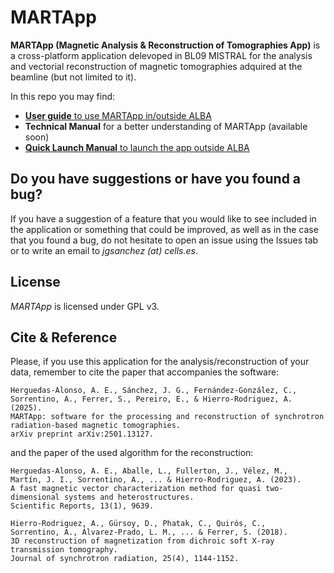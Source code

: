 # MARTApp

**MARTApp (Magnetic Analysis & Reconstruction of Tomographies App)** is a cross-platform application delevoped in BL09 MISTRAL for the analysis and vectorial reconstruction of magnetic tomographies adquired at the beamline (but not limited to it). 

In this repo you may find:

- [**User guide** to use MARTApp in/outside ALBA](./user_guide.pdf)
- **Technical Manual** for a better understanding of MARTApp (available soon)
- [**Quick Launch Manual** to launch the app outside ALBA](./quick_launch_manual.md)

## Do you have suggestions or have you found a bug?
If you have a suggestion of a feature that you would like to see included in the
application or something that could be improved, as well as in the case that you
found a bug, do not hesitate to open an issue using 
the Issues tab or to write an email to *jgsanchez (at) cells.es*.

## License
*MARTApp* is licensed under GPL v3.

## Cite & Reference
Please, if you use this application for the analysis/reconstruction of your data, remember to cite the paper that accompanies the software:

```
Herguedas-Alonso, A. E., Sánchez, J. G., Fernández-González, C.,
Sorrentino, A., Ferrer, S., Pereiro, E., & Hierro-Rodriguez, A. (2025).
MARTApp: software for the processing and reconstruction of synchrotron radiation-based magnetic tomographies.
arXiv preprint arXiv:2501.13127.
```

and the paper of the used algorithm for the reconstruction:

```
Herguedas-Alonso, A. E., Aballe, L., Fullerton, J., Vélez, M.,
Martín, J. I., Sorrentino, A., ... & Hierro-Rodriguez, A. (2023).
A fast magnetic vector characterization method for quasi two-dimensional systems and heterostructures.
Scientific Reports, 13(1), 9639.
```

```
Hierro-Rodriguez, A., Gürsoy, D., Phatak, C., Quirós, C.,
Sorrentino, A., Álvarez-Prado, L. M., ... & Ferrer, S. (2018).
3D reconstruction of magnetization from dichroic soft X-ray transmission tomography.
Journal of synchrotron radiation, 25(4), 1144-1152.
```


